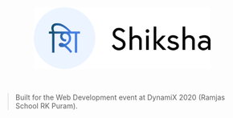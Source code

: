 <p align="center">
	<img src="./readme/shiksha.svg" width="70%" />
</p>

<br>

> Built for the Web Development event at DynamiX 2020 (Ramjas School RK Puram).